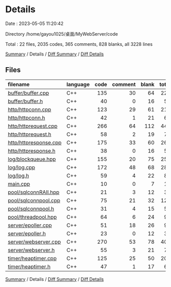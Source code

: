 # Details

Date : 2023-05-05 11:20:42

Directory /home/gayou1025/桌面/MyWebServer/code

Total : 22 files,  2035 codes, 365 comments, 828 blanks, all 3228 lines

[Summary](results.md) / Details / [Diff Summary](diff.md) / [Diff Details](diff-details.md)

## Files
| filename | language | code | comment | blank | total |
| :--- | :--- | ---: | ---: | ---: | ---: |
| [buffer/buffer.cpp](/buffer/buffer.cpp) | C++ | 135 | 30 | 64 | 229 |
| [buffer/buffer.h](/buffer/buffer.h) | C++ | 40 | 0 | 16 | 56 |
| [http/httpconn.cpp](/http/httpconn.cpp) | C++ | 123 | 29 | 61 | 213 |
| [http/httpconn.h](/http/httpconn.h) | C++ | 42 | 1 | 21 | 64 |
| [http/httprequest.cpp](/http/httprequest.cpp) | C++ | 266 | 64 | 112 | 442 |
| [http/httprequest.h](/http/httprequest.h) | C++ | 58 | 2 | 19 | 79 |
| [http/httpresponse.cpp](/http/httpresponse.cpp) | C++ | 175 | 33 | 60 | 268 |
| [http/httpresponse.h](/http/httpresponse.h) | C++ | 38 | 0 | 16 | 54 |
| [log/blockqueue.hpp](/log/blockqueue.hpp) | C++ | 155 | 20 | 75 | 250 |
| [log/log.cpp](/log/log.cpp) | C++ | 172 | 48 | 68 | 288 |
| [log/log.h](/log/log.h) | C++ | 59 | 4 | 22 | 85 |
| [main.cpp](/main.cpp) | C++ | 10 | 0 | 7 | 17 |
| [pool/sqlconnRAII.hpp](/pool/sqlconnRAII.hpp) | C++ | 21 | 3 | 12 | 36 |
| [pool/sqlconnpool.cpp](/pool/sqlconnpool.cpp) | C++ | 75 | 21 | 32 | 128 |
| [pool/sqlconnpool.h](/pool/sqlconnpool.h) | C++ | 31 | 4 | 15 | 50 |
| [pool/threadpool.hpp](/pool/threadpool.hpp) | C++ | 64 | 6 | 24 | 94 |
| [server/epoller.cpp](/server/epoller.cpp) | C++ | 51 | 18 | 26 | 95 |
| [server/epoller.h](/server/epoller.h) | C++ | 23 | 0 | 12 | 35 |
| [server/webserver.cpp](/server/webserver.cpp) | C++ | 270 | 53 | 78 | 401 |
| [server/webserver.h](/server/webserver.h) | C++ | 55 | 3 | 21 | 79 |
| [timer/heaptimer.cpp](/timer/heaptimer.cpp) | C++ | 125 | 25 | 50 | 200 |
| [timer/heaptimer.h](/timer/heaptimer.h) | C++ | 47 | 1 | 17 | 65 |

[Summary](results.md) / Details / [Diff Summary](diff.md) / [Diff Details](diff-details.md)